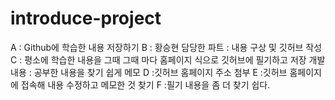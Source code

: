 # introduce-project

A :   Github에 학습한 내용 저장하기
B : 황승현
담당한 파트 : 내용 구상 및 깃허브 작성
C :    평소에 학습한 내용을 그때 그때 마다 홈페이지 식으로 깃허브에 필기하고 저장
개발 내용 : 공부한 내용을 찾기 쉽게 메모
D :깃허브 홈페이지 주소 첨부
E :깃허브 홈페이지에 접속해 내용 수정하고 메모한 것 찾기
F :필기 내용을 좀 더 찾기 쉽다.

